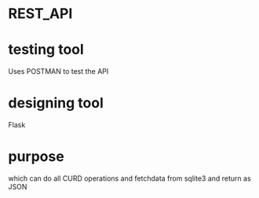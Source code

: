 # REST_API

# testing tool
Uses POSTMAN to test the API

# designing tool
Flask

# purpose

which can do all CURD operations and fetchdata from sqlite3 and return as JSON
